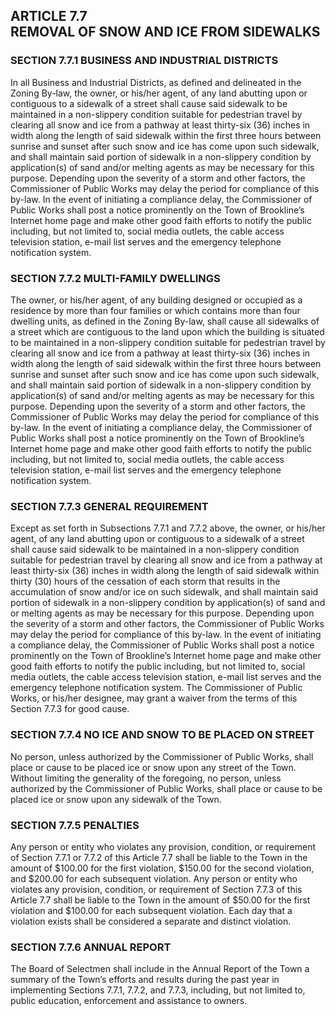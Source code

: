 ## ARTICLE 7.7<br/>REMOVAL OF SNOW AND ICE FROM SIDEWALKS

### SECTION 7.7.1 BUSINESS AND INDUSTRIAL DISTRICTS

In all Business and Industrial Districts, as defined and
delineated in the Zoning By-law, the owner, or his/her
agent, of any land abutting upon or contiguous to a
sidewalk of a street shall cause said sidewalk to be
maintained in a non-slippery condition suitable for
pedestrian travel by clearing all snow and ice from a
pathway at least thirty-six (36) inches in width along the
length of said sidewalk within the first three hours
between sunrise and sunset after such snow and ice has come
upon such sidewalk, and shall maintain said portion of
sidewalk in a non-slippery condition by application(s) of
sand and/or melting agents as may be necessary for this
purpose. Depending upon the severity of a storm and other
factors, the Commissioner of Public Works may delay the
period for compliance of this by-law. In the event of
initiating a compliance delay, the Commissioner of Public
Works shall post a notice prominently on the Town of
Brookline’s Internet home page and make other good faith
efforts to notify the public including, but not limited
to, social media outlets, the cable access television
station, e-mail list serves and the emergency telephone
notification system.

### SECTION 7.7.2 MULTI-FAMILY DWELLINGS

The owner, or his/her agent, of any building designed or
occupied as a residence by more than four families or which
contains more than four dwelling units, as defined in the
Zoning By-law, shall cause all sidewalks of a street which
are contiguous to the land upon which the building is
situated to be maintained in a non-slippery condition
suitable for pedestrian travel by clearing all snow and ice
from a pathway at least thirty-six (36) inches in width
along the length of said sidewalk within the first three
hours between sunrise and sunset after such snow and ice
has come upon such sidewalk, and shall maintain said
portion of sidewalk in a non-slippery condition by
application(s) of sand and/or melting agents as may be
necessary for this purpose. Depending upon the severity of
a storm and other factors, the Commissioner of Public Works
may delay the period for compliance of this by-law. In the
event of initiating a compliance delay, the Commissioner of
Public Works shall post a notice prominently on the Town of
Brookline’s Internet home page and make other good faith
efforts to notify the public including, but not limited to,
social media outlets, the cable access television station,
e-mail list serves and the emergency telephone notification
system.

### SECTION 7.7.3 GENERAL REQUIREMENT

Except as set forth in Subsections 7.7.1 and 7.7.2 above, the
owner, or his/her agent, of any land abutting upon or
contiguous to a sidewalk of a street shall cause said
sidewalk to be maintained in a non-slippery condition
suitable for pedestrian travel by clearing all snow and ice
from a pathway at least thirty-six (36) inches in width
along the length of said sidewalk within thirty (30) hours
of the cessation of each storm that results in the
accumulation of snow and/or ice on such sidewalk, and shall
maintain said portion of sidewalk in a non-slippery
condition by application(s) of sand and or melting agents
as may be necessary for this purpose. Depending upon the
severity of a storm and other factors, the Commissioner of
Public Works may delay the period for compliance of this
by-law. In the event of initiating a compliance delay, the
Commissioner of Public Works shall post a notice prominently
on the Town of Brookline’s Internet home page and make other
good faith efforts to notify the public including, but not
limited to, social media outlets, the cable access television
station, e-mail list serves and the emergency telephone
notification system.  The Commissioner of
Public Works, or his/her designee, may grant a waiver from
the terms of this Section 7.7.3 for good cause.

### SECTION 7.7.4 NO ICE AND SNOW TO BE PLACED ON STREET

No person, unless authorized by the Commissioner of Public
Works, shall place or cause to be placed ice or snow upon
any street of the Town. Without limiting the generality of
the foregoing, no person, unless authorized by the
Commissioner of Public Works, shall place or cause to be
placed ice or snow upon any sidewalk of the Town.

### SECTION 7.7.5 PENALTIES

Any person or entity who violates any provision, condition, or
requirement of Section 7.7.1 or 7.7.2 of this Article 7.7
shall be liable to the Town in the amount of $100.00 for the
first violation, $150.00 for the second violation, and $200.00
for each subsequent violation.  Any person or entity who
violates any provision, condition, or requirement of Section
7.7.3 of this Article 7.7 shall be liable to the Town in the
amount of $50.00 for the first violation and $100.00 for each
subsequent violation.  Each day that a violation exists shall
be considered a separate and distinct violation.

### SECTION 7.7.6 ANNUAL REPORT

The Board of Selectmen shall include in the Annual Report
of the Town a summary of the Town’s efforts and results
during the past year in implementing Sections 7.7.1, 7.7.2,
and 7.7.3, including, but not limited to, public education,
enforcement and assistance to owners.
